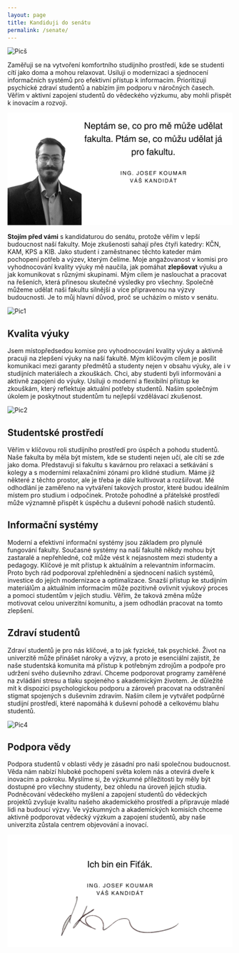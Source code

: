 ```yaml
---
layout: page
title: Kandiduji do senátu
permalink: /senate/
---
```


![Picš](/pictures/3.png)

Zaměřuji se na vytvoření komfortního studijního prostředí, kde se studenti cítí jako doma a mohou relaxovat. Usiluji o modernizaci a sjednocení informačních systémů pro efektivní přístup k informacím. Prioritizuji psychické zdraví studentů a nabízím jim podporu v náročných časech. Věřím v aktivní zapojení studentů do vědeckého výzkumu, aby mohli přispět k inovacím a rozvoji.

![Pic5](/pictures/5.png)


**Stojím před vámi** s kandidaturou do senátu, protože věřím v lepší budoucnost naší fakulty. Moje zkušenosti sahají přes čtyři katedry: KČN, KAM, KPS a KIB. Jako student i zaměstnanec těchto kateder mám pochopení potřeb a výzev, kterým čelíme. Moje angažovanost v komisi pro vyhodnocování kvality výuky mě naučila, jak pomáhat **zlepšovat** výuku a jak komunikovat s různými skupinami. Mým cílem je naslouchat a pracovat na řešeních, která přinesou skutečné výsledky pro všechny. Společně můžeme udělat naši fakultu silnější a více připravenou na výzvy budoucnosti. Je to můj hlavní důvod, proč se ucházím o místo v senátu.

![Pic1](/pictures/1.png)

## Kvalita výuky

Jsem místopředsedou komise pro vyhodnocování kvality výuky a aktivně pracuji na zlepšení výuky na naší fakultě. Mým klíčovým cílem je posílit komunikaci mezi garanty předmětů a studenty nejen v obsahu výuky, ale i v studijních materiálech a zkouškách. Chci, aby studenti byli informováni a aktivně zapojeni do výuky. Usiluji o moderní a flexibilní přístup ke zkouškám, který reflektuje aktuální potřeby studentů. Naším společným úkolem je poskytnout studentům tu nejlepší vzdělávací zkušenost.

![Pic2](/pictures/2.png)

## Studentské prostředí

Věřím v klíčovou roli studijního prostředí pro úspěch a pohodu studentů. Naše fakulta by měla být místem, kde se studenti nejen učí, ale cítí se zde jako doma. Představuji si fakultu s kavárnou pro relaxaci a setkávání s kolegy a s moderními relaxačními zónami pro klidné studium. Máme již některé z těchto prostor, ale je třeba je dále kultivovat a rozšiřovat. Mé odhodlání je zaměřeno na vytváření takových prostor, které budou ideálním místem pro studium i odpočinek. Protože pohodlné a přátelské prostředí může významně přispět k úspěchu a duševní pohodě našich studentů.

## Informační systémy

Moderní a efektivní informační systémy jsou základem pro plynulé fungování fakulty. Současné systémy na naší fakultě někdy mohou být zastaralé a nepřehledné, což může vést k nejasnostem mezi studenty a pedagogy. Klíčové je mít přístup k aktuálním a relevantním informacím. Proto bych rád podporoval zpřehlednění a sjednocení našich systémů, investice do jejich modernizace a optimalizace. Snazší přístup ke studijním materiálům a aktuálním informacím může pozitivně ovlivnit výukový proces a pomoci studentům v jejich studiu. Věřím, že taková změna může motivovat celou univerzitní komunitu, a jsem odhodlán pracovat na tomto zlepšení.

## Zdraví studentů

Zdraví studentů je pro nás klíčové, a to jak fyzické, tak psychické. Život na univerzitě může přinášet nároky a výzvy, a proto je esenciální zajistit, že naše studentská komunita má přístup k potřebným zdrojům a podpoře pro udržení svého duševního zdraví. Chceme podporovat programy zaměřené na zvládání stresu a tlaku spojeného s akademickým životem. Je důležité mít k dispozici psychologickou podporu a zároveň pracovat na odstranění stigmat spojených s duševním zdravím. Naším cílem je vytvářet podpůrné studijní prostředí, které napomáhá k duševní pohodě a celkovému blahu studentů.

![Pic4](/pictures/4.png)


## Podpora vědy

Podpora studentů v oblasti vědy je zásadní pro naši společnou budoucnost. Věda nám nabízí hluboké pochopení světa kolem nás a otevírá dveře k inovacím a pokroku. Myslíme si, že výzkumné příležitosti by měly být dostupné pro všechny studenty, bez ohledu na úroveň jejich studia. Podněcování vědeckého myšlení a zapojení studentů do vědeckých projektů zvyšuje kvalitu našeho akademického prostředí a připravuje mladé lidi na budoucí výzvy. Ve výzkumných a akademických komisích chceme aktivně podporovat vědecký výzkum a zapojení studentů, aby naše univerzita zůstala centrem objevování a inovací.

![Picž](/pictures/6.png)
